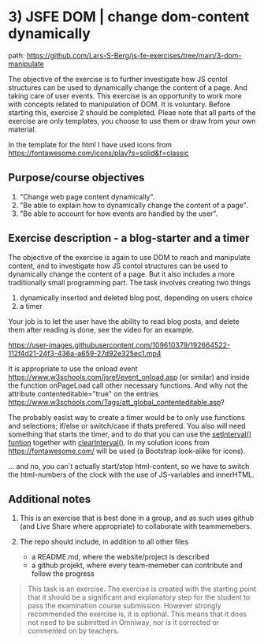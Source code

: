 # 3) JSFE DOM | change dom-content dynamically

path: <https://github.com/Lars-S-Berg/js-fe-exercises/tree/main/3-dom-manipulate>

The objective of the exercise is to further investigate how JS contol structures can be used to dynamically change the content of a page. And taking care of user events. This exercise is an opportunity to work more with concepts related to manipulation of DOM. It is voluntary. Before starting this, exercise 2 should be completed. Pleae note that all parts of the exercise are only templates, you choose to use them or draw from your own material.

In the template for the html I have used icons from <https://fontawesome.com/icons/play?s=solid&f=classic>

## Purpose/course objectives

1. "Change web page content dynamically".
2. "Be able to explain how to dynamically change the content of a page".
3. "Be able to account for how events are handled by the user".

## Exercise description - a blog-starter and a timer

The objective of the exercise is again to use DOM to reach and manipulate content, and to investigate how JS contol structures can be used to dynamically change the content of a page. But it also includes a more traditionally small programming part. The task involves creating two things

1. dynamically inserted and deleted blog post, depending on users choice
2. a timer

Your job is to let the user have the ability to read blog posts, and delete them after reading is done, see the video for an example.

https://user-images.githubusercontent.com/109610379/192664522-112f4d21-24f3-436a-a659-27d92e325ec1.mp4

It is appropriate to use the onload event <https://www.w3schools.com/jsref/event_onload.asp> (or similar) and inside the function onPageLoad call other necessary functions. And why not the attribute contenteditable="true" on the entries <https://www.w3schools.com/Tags/att_global_contenteditable.asp>?

The probably easist way to create a timer would be to only use functions and selections; if/else or switch/case if thats prefered. You also will need something that starts the timer, and to do that you can use the [setInterval() funtion](https://www.w3schools.com/jsref/met_win_setinterval.asp) together with [clearInterval()](https://www.w3schools.com/jsref/tryit.asp?filename=tryjsref_win_clearinterval). In my solution icons from <https://fontawesome.com/> will be used (a Bootstrap look-alike for icons).

... and no, you can´t actually start/stop html-content, so we have to switch the html-numbers of the clock with the use of JS-variables and innerHTML.

## Additional notes

1. This is an exercise that is best done in a group, and as such uses github (and Live Share where appropriate) to collaborate with teammemebers.

2. The repo should include, in addition to all other files
    - a README.md, where the website/project is described
    - a github projekt, where every team-memeber can contribute and follow the progress

> This task is an exercise. The exercise is created with the starting point that it should be a significant and explanatory step for the student to pass the examination course submission. However strongly recommended the exercise is, it is optional. This means that it does not need to be submitted in Omniway, nor is it corrected or commented on by teachers.

